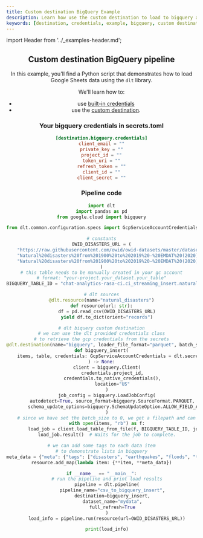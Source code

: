 ```yaml
---
title: Custom destination BigQuery Example
description: Learn how use the custom destination to load to bigquery and use credentials
keywords: [destination, credentials, example, bigquery, custom destination]
---
```


import Header from '../_examples-header.md';

<Header
    intro="This example demonstrates how to use the custom destination to load to BigQuery with automatic schema inference."
    slug="custom_destination_bigquery"
    run_file="custom_destination_bigquery"
    destination="biqquery"/>

## Custom destination BigQuery pipeline

In this example, you'll find a Python script that demonstrates how to load Google Sheets data using the `dlt` library.

We'll learn how to:
- use [built-in credentials](../../general-usage/credentials/config_specs#gcp-credentials)
- use the [custom destination](../../dlt-ecosystem/destinations/destination.md).

### Your bigquery credentials in secrets.toml
<!--@@@DLT_SNIPPET_START code/.dlt/example.secrets.toml::example-->
```toml
[destination.bigquery.credentials]
client_email = ""
private_key = ""
project_id = ""
token_uri = ""
refresh_token = ""
client_id = ""
client_secret = ""
```
<!--@@@DLT_SNIPPET_END code/.dlt/example.secrets.toml::example-->


### Pipeline code

<!--@@@DLT_SNIPPET_START code/custom_destination_bigquery-snippets.py::example-->
```py
import dlt
import pandas as pd
from google.cloud import bigquery

from dlt.common.configuration.specs import GcpServiceAccountCredentials

# constants
OWID_DISASTERS_URL = (
    "https://raw.githubusercontent.com/owid/owid-datasets/master/datasets/"
    "Natural%20disasters%20from%201900%20to%202019%20-%20EMDAT%20(2020)/"
    "Natural%20disasters%20from%201900%20to%202019%20-%20EMDAT%20(2020).csv"
)
# this table needs to be manually created in your gc account
# format: "your-project.your_dataset.your_table"
BIGQUERY_TABLE_ID = "chat-analytics-rasa-ci.ci_streaming_insert.natural-disasters"

# dlt sources
@dlt.resource(name="natural_disasters")
def resource(url: str):
    df = pd.read_csv(OWID_DISASTERS_URL)
    yield df.to_dict(orient="records")

# dlt biquery custom destination
# we can use the dlt provided credentials class
# to retrieve the gcp credentials from the secrets
@dlt.destination(name="bigquery", loader_file_format="parquet", batch_size=0)
def bigquery_insert(
    items, table, credentials: GcpServiceAccountCredentials = dlt.secrets.value
) -> None:
    client = bigquery.Client(
        credentials.project_id,
        credentials.to_native_credentials(),
        location="US"
    )
    job_config = bigquery.LoadJobConfig(
        autodetect=True, source_format=bigquery.SourceFormat.PARQUET,
        schema_update_options=bigquery.SchemaUpdateOption.ALLOW_FIELD_ADDITION
    )
    # since we have set the batch_size to 0, we get a filepath and can load the file directly
    with open(items, "rb") as f:
        load_job = client.load_table_from_file(f, BIGQUERY_TABLE_ID, job_config=job_config)
    load_job.result()  # Waits for the job to complete.

# we can add some tags to each data item
# to demonstrate lists in biqquery
meta_data = {"meta": {"tags": ["disasters", "earthquakes", "floods", "tsunamis"]}}
resource.add_map(lambda item: {**item, **meta_data})

if __name__ == "__main__":
    # run the pipeline and print load results
    pipeline = dlt.pipeline(
        pipeline_name="csv_to_bigquery_insert",
        destination=bigquery_insert,
        dataset_name="mydata",
        full_refresh=True
    )
    load_info = pipeline.run(resource(url=OWID_DISASTERS_URL))

    print(load_info)
```
<!--@@@DLT_SNIPPET_END code/custom_destination_bigquery-snippets.py::example-->
